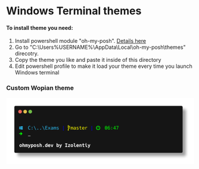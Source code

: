 # Windows Terminal themes
#### To install theme you need:
1. Install powershell module "oh-my-posh". [Details here][1]
2. Go to "C:\Users\%USERNAME%\AppData\Local\oh-my-posh\themes" direcotry.
3. Copy the theme you like and paste it inside of this directory
4. Edit powershell profile to make it load your theme every time you launch Windows terminal

### Custom Wopian theme
<img src="Preview/custom_wopian.png">

[1]:https://ohmyposh.dev/docs/windows
